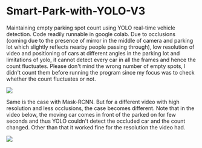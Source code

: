# Smart-Park-with-YOLO-V3
Maintaining empty parking spot count using YOLO real-time vehicle detection. Code readily runnable in google colab.
Due to occlusions (coming due to the presence of mirror in the middle of camera and parking lot which slightly reflects nearby people passing through), low resolution of video and positioning of cars at different angles in the parking lot and limitations of yolo, it cannot detect every car in all the frames and hence the count fluctuates. Please don't mind the wrong number of empty spots, I didn't count them before running the program since my focus was to check whether the count fluctuates or not.

![](yolo_limit.gif)

Same is the case with Mask-RCNN. But for a different video with high resolution and less occlusions, the case becomes different. Note that in the video below, the moving car comes in front of the parked on for few seconds and thus YOLO couldn't detect the occluded car and the count changed. Other than that it worked fine for the resolution the video had. 

![](more_resolution.gif)
